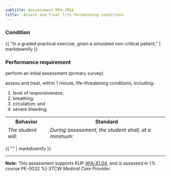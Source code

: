 ```yaml
---
subtitle: Asssessment MFA-1M1A
title:  Assess and treat life-threatening conditions
---
```




### Condition

{{ "In a graded practical exercise, given a simulated non-critical patient," | markdownify }}

### Performance requirement 

<table width='100%' class='Guidelines'>
 <thead>
 <tr>
     <th class='thirty'>Behavior</th>
     <th class='seventy'>Standard</th>
 </tr>
 <tr>
     <td><em>The student will:</em></td>
     <td><em>During assessment, the student shall, at a minimum:</em></td>
 </tr>
 </thead>
 <tbody>


<!--rowstart-->

 perform an initial assessment (primary survey).

<!--cellbreak-->

assess and treat, within 1 minute, life-threatening conditions, including:  
  
1.  level of responsiveness;    
2.  breathing;    
3.  circulation; and    
4.  severe bleeding.

<!--rowend-->


 </tbody>
 </table>

{{ "" | markdownify }}


*****

**Note:** This assessment supports KUP [AFA-X1.04]({{site.baseurl}}/tables/641.html#AFA-X1.04), and is assessed in  {% course  PE-0032 %}  *STCW Medical Care Provider*. 

